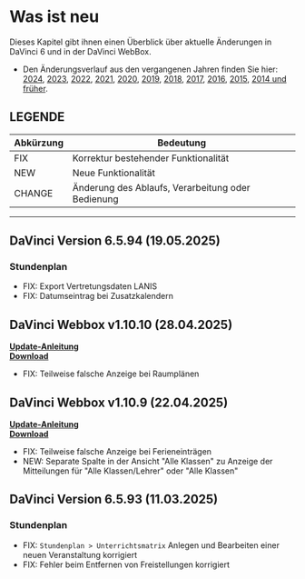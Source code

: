 # Was ist neu

Dieses Kapitel gibt ihnen einen Überblick über aktuelle Änderungen in DaVinci 6 und in der DaVinci WebBox.

* Den Änderungsverlauf aus den vergangenen Jahren finden Sie hier: [2024](changelog-2024.md), [2023](changelog-2023.md), [2022](changelog-2022.md), [2021](changelog-2021.md), [2020](changelog-2020.md), [2019](changelog-2019.md), [2018](changelog-2018.md), [2017](changelog-2017.md),  [2016](changelog-2016.md), [2015](changelog-2015.md), [2014 und früher](changelog-archive.md).

## LEGENDE

Abkürzung  |  Bedeutung
---------- | ----------
FIX |  Korrektur bestehender Funktionalität
NEW |  Neue Funktionalität  
CHANGE|  Änderung des Ablaufs, Verarbeitung oder Bedienung

---

## DaVinci Version 6.5.94 (19.05.2025)

### Stundenplan

* FIX: Export Vertretungsdaten LANIS
* FIX: Datumseintrag bei Zusatzkalendern

## DaVinci Webbox v1.10.10 (28.04.2025)

[**Update-Anleitung**](https://doc.DaVinci6.stueber.de/09.infoserver/update/) <br/>
[**Download**](https://DaVinci-webbox.stueber.de/)

* FIX: Teilweise falsche Anzeige bei Raumplänen

## DaVinci Webbox v1.10.9 (22.04.2025)

[**Update-Anleitung**](https://doc.DaVinci6.stueber.de/09.infoserver/update/) <br/>
[**Download**](https://DaVinci-webbox.stueber.de/)

* FIX: Teilweise falsche Anzeige bei Ferieneinträgen
* NEW: Separate Spalte in der Ansicht "Alle Klassen" zu Anzeige der Mitteilungen für "Alle Klassen/Lehrer" oder "Alle Klassen"
  
## DaVinci Version 6.5.93 (11.03.2025)

### Stundenplan

* FIX: `Stundenplan > Unterrichtsmatrix` Anlegen und Bearbeiten einer neuen Veranstaltung korrigiert
* FIX: Fehler beim Entfernen von Freistellungen korrigiert

